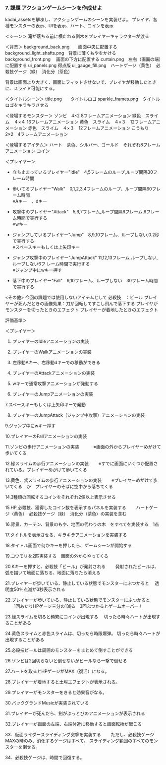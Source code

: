 ###  7. 課題  アクションゲームシーンを作成せよ
kadai_assetsを解凍し、アクションゲームのシーンを実装せよ。
プレイヤ、各種モンスターの表示、UIを表示、ハート、コインを表示

＜シーン＞
滝が落ちる前に横たわる倒木をプレイヤーキャラクターが渡る

＜背景＞
background_back.png　　画面中央に配置する　
background_light_shafts.png　背景に薄くもやをかける
background_front.png　 画面の下方に配置する
curtain.png　左右（画面の端）に配置する
ui_panels.png  得点版
ui_gauge_fill.png　ハートゲージ（黄色）　必殺技ゲージ（緑）　消化分（茶色）

背景は画面より大きく、画面にフィットさせないで、プレイヤが移動したときに、スライド可能にする。


＜タイトルシーン＞
title.png　　タイトルロゴ
sparkle_frames.png　タイトルロゴをキラキラさせる

＜登場するモンスター＞
ゾンビ　4×2 8フレームアニメーション
緑色　スライム　４×４ 16フレームアニメーション
黄色　スライム　４×３　12フレームアニメーション
赤色　スライム　４×３　12フレームアニメーション
こうもり　2×2　4フレームアニメーション

＜登場するアイテム＞
ハート　茶色、シルバー、ゴールド　それぞれ8フレームアニメーション
コイン

＜プレイヤー＞
- 立ち止まっているプレイヤー"Idle"　4,5フレームのループ,ループ間隔30フレーム時間  

- 歩いてるプレイヤー"Walk"　0,1,2,3,4フレームのループ、ループ間隔60フレーム時間  
※Aキー　、dキー  

- 攻撃中のプレイヤー"Attack"　5,6,7フレーム,ループ間隔6フレーム,6フレーム時間で実行する  
※wキー  

- ジャンプしているプレイヤー"Jump"　8,9,10フレーム、ループしない,0.2秒で実行する  
※スペースキーもしくは上矢印キー  

- ジャンプ攻撃中のプレイヤー"JumpAttack" 11,12,13フレーム,ループしない,ループしない6フ
レーム時間で実行する  
※ジャンプ中にwキー押す  

- 落下中のプレイヤー"Fall"　9,10フレーム、ループしない　30フレーム時間で実行する  

<その他>
今回の課題では使用しないアイテムとして
必殺技　：ビール
プレイヤーが死んだときの画像効果：刀が回転してすこし飛んで落下する
プレイヤがモンスターを切ったときのエフェクト
プレイヤーが着地したときのエフェクト




評価基準＞

＜プレイヤー＞
 1. プレイヤーのIdleアニメーションの実装

 2. プレイヤーのWalkアニメーションの実装

 3. 左移動Aキー、右移動dキーでの移動ができる

 4. プレイヤーのAttackアニメーションの実装

 5. wキーで通常攻撃アニメーションが発動する

 6. プレイヤーのJumpアニメーションの実装

 7.スペースキーもしくは上矢印キーで発動  

 8. プレイヤーのJumpAttack（ジャンプ中攻撃）アニメーションの実装

 9.ジャンプ中にwキー押す  

10.プレイヤーのFallアニメーションの実装

11.ゾンビの歩行アニメーションの実装　
　　※画面の外からプレイヤーめがけて歩いてくる

12.緑スライムの歩行アニメーションの実装
　　※すでに画面にいくつか配置されている。プレイヤーめがけて歩いてくる

13.黄色、紫スライムの歩行アニメーションの実装
　　※プレイヤーめがけて歩いてくる　か　プレイヤーのそばに空中から落ちてくる

14.3種類の回転するコインをそれぞれ2個以上表示させる

15.HP,必殺技、獲得したコイン数を表示するパネルを実装する
　　ハートゲージ（黄色）　必殺技ゲージ（緑）　消化分（茶色）の実装を含む

16.背景、カーテン、背景のもや、地面の代わりの木　をすべてを実装する　1点

17.タイトルを表示させる、キラキラアニメーションを実装する

18.タイトル画面で何かキーを押したら、ゲームシーンが開始する

19.コウモリを2匹実装する　画面の外からやってくる

20.Kキーを押すと、必殺技「ビール」が発射される
　　発射されたビールは、弧を描いて地面に落ちる、地面に落ちたら消える

21.プレイヤーが歩いている、静止している状態でモンスターにぶつかると
　透明度50％点滅が3秒表示される

22.プレイヤーが歩いている、静止している状態でモンスターにぶつかると
　　1回あたりHPゲージ三分の1減る　3回ぶつかるとゲームオーバー！

23.緑スライムを切ると頻繁にコインが出現する
　切ったら時々ハートが出現することがある

24.黄色スライムと赤色スライムは、切ったら時限爆弾。
切ったら時々ハートが出現することがある

25.必殺技ビールは周囲のモンスターをまとめて倒すことができる

26.ゾンビは2回切らないと倒せないがビールなら一撃で倒せる

27.ハートを取るとHPゲージがMAX（復活）になる。

28.プレイヤーが着地すると土埃エフェクトが表示される。

29.プレイヤーがモンスターをきると効果音がなる。

30.バックグランドMusicが実装されている

31.プレイヤーが死んだら、剣がぶっとびのアニメーションが表示される

32.プレイヤーが画面の左端、右端付近に移動すると画面転換が起こる

33．仮面ライダースライディング突撃を実装する　
　ただし、必殺技ゲージMAXの時のみ、消化するゲージはすべて。
スライディング範囲のすべてのモンスターを倒せる。

34．必殺技ゲージは、時間で回復する。